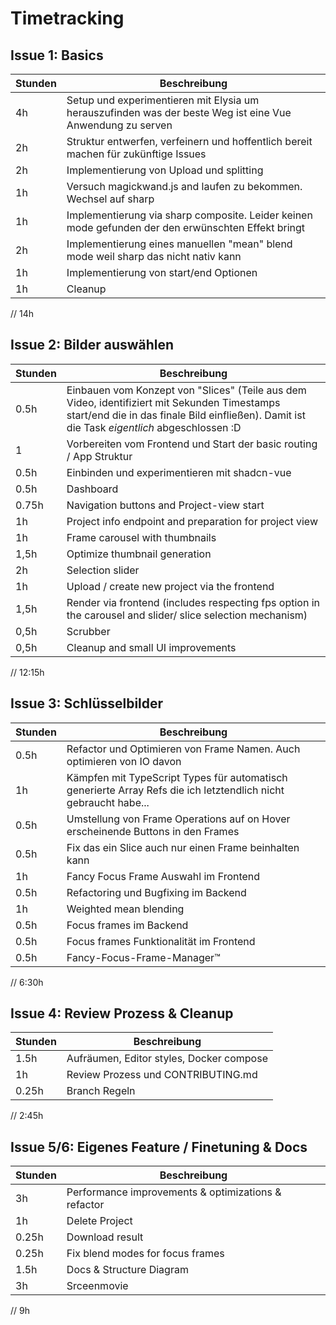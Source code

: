 # Timetracking

## Issue 1: Basics

| Stunden | Beschreibung                                                                                              |
|---------|-----------------------------------------------------------------------------------------------------------|
| 4h      | Setup und experimentieren mit Elysia um herauszufinden was der beste Weg ist eine Vue Anwendung zu serven |
| 2h      | Struktur entwerfen, verfeinern und hoffentlich bereit machen für zukünftige Issues                        |
| 2h      | Implementierung von Upload und splitting                                                                  |
| 1h      | Versuch magickwand.js and laufen zu bekommen. Wechsel auf sharp                                           |
| 1h      | Implementierung via sharp composite. Leider keinen mode gefunden der den erwünschten Effekt bringt        |
| 2h      | Implementierung eines manuellen "mean" blend mode weil sharp das nicht nativ kann                         |
| 1h      | Implementierung von start/end Optionen                                                                    |
| 1h      | Cleanup                                                                                                   |
// 14h


## Issue 2: Bilder auswählen

| Stunden | Beschreibung                                                                                                                                                                                 |
|---------|----------------------------------------------------------------------------------------------------------------------------------------------------------------------------------------------|
| 0.5h    | Einbauen vom Konzept von "Slices" (Teile aus dem Video, identifiziert mit Sekunden Timestamps start/end die in das finale Bild einfließen). Damit ist die Task _eigentlich_ abgeschlossen :D |
| 1       | Vorbereiten vom Frontend und Start der basic routing / App Struktur                                                                                                                          |
| 0.5h    | Einbinden und experimentieren mit shadcn-vue                                                                                                                                                 |
| 0.5h    | Dashboard                                                                                                                                                                                    |
| 0.75h   | Navigation buttons and Project-view start                                                                                                                                                    |
| 1h      | Project info endpoint and preparation for project view                                                                                                                                       |
| 1h      | Frame carousel with thumbnails                                                                                                                                                               |
| 1,5h    | Optimize thumbnail generation                                                                                                                                                                |
| 2h      | Selection slider                                                                                                                                                                             |
| 1h      | Upload / create new project via the frontend                                                                                                                                                 |
| 1,5h    | Render via frontend (includes respecting fps option in the carousel and slider/ slice selection mechanism)                                                                                   |
| 0,5h    | Scrubber                                                                                                                                                                                     |
| 0,5h    | Cleanup and small UI improvements                                                                                                                                                            |
// 12:15h


## Issue 3: Schlüsselbilder

| Stunden | Beschreibung                                                                                                    |
|---------|-----------------------------------------------------------------------------------------------------------------|
| 0.5h    | Refactor und Optimieren von Frame Namen. Auch optimieren von IO davon                                           |
| 1h      | Kämpfen mit TypeScript Types für automatisch generierte Array Refs die ich letztendlich nicht gebraucht habe... |
| 0.5h    | Umstellung von Frame Operations auf on Hover erscheinende Buttons in den Frames                                 |
| 0.5h    | Fix das ein Slice auch nur einen Frame beinhalten kann                                                          |
| 1h      | Fancy Focus Frame Auswahl im Frontend                                                                           |
| 0.5h    | Refactoring und Bugfixing im Backend                                                                            |
| 1h      | Weighted mean blending                                                                                          |
| 0.5h    | Focus frames im Backend                                                                                         |
| 0.5h    | Focus frames Funktionalität im Frontend                                                                         |
| 0.5h    | Fancy-Focus-Frame-Manager™️                                                                                     |
// 6:30h

## Issue 4: Review Prozess & Cleanup
| Stunden | Beschreibung                             |
|---------|------------------------------------------|
| 1.5h    | Aufräumen, Editor styles, Docker compose |
| 1h      | Review Prozess und CONTRIBUTING.md       |
| 0.25h   | Branch Regeln                            |
// 2:45h

## Issue 5/6: Eigenes Feature / Finetuning & Docs
| Stunden | Beschreibung                                        |
|---------|-----------------------------------------------------|
| 3h      | Performance improvements & optimizations & refactor |
| 1h      | Delete Project                                      |
| 0.25h   | Download result                                     |
| 0.25h   | Fix blend modes for focus frames                    |
| 1.5h    | Docs & Structure Diagram                            |
| 3h      | Srceenmovie                                         |
// 9h
